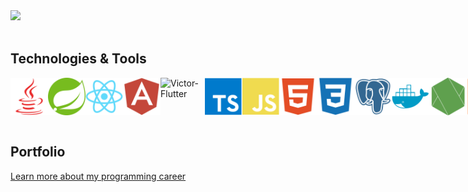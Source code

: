 <div>
  <img height="180em" src="https://github-readme-stats.vercel.app/api/top-langs/?username=VictorBratfisch&layout=compact&langs_count=6&theme=blueberry"/>
</div>
<br>

## Technologies & Tools
<div style="display: flex; gap: 10;">
  <img align="center" alt="Victor-JAVA" height="60" width="70" src="https://raw.githubusercontent.com/devicons/devicon/master/icons/java/java-plain.svg">
  <img align="center" alt="Victor-Spring" height="60" width="70" src="https://raw.githubusercontent.com/devicons/devicon/master/icons/spring/spring-original.svg">
  <img align="center" alt="Victor-React" height="60" width="70" src="https://raw.githubusercontent.com/devicons/devicon/master/icons/react/react-original.svg">
  <img align="center" alt="Victor-Angular" height="60" width="70" src="https://raw.githubusercontent.com/devicons/devicon/master/icons/angularjs/angularjs-plain.svg">
  <img align="center" alt="Victor-Flutter" height="60" width="70"  src="https://cdn.jsdelivr.net/gh/devicons/devicon/icons/flutter/flutter-plain.svg">
  <img align="center" alt="Victor-Ts" height="60" width="70" src="https://raw.githubusercontent.com/devicons/devicon/master/icons/typescript/typescript-plain.svg">
  <img align="center" alt="Victor-Js" height="60" width="70" src="https://raw.githubusercontent.com/devicons/devicon/master/icons/javascript/javascript-plain.svg">
  <img align="center" alt="Victor-HTML" height="60" width="70" src="https://raw.githubusercontent.com/devicons/devicon/master/icons/html5/html5-plain.svg">
  <img align="center" alt="Victor-CSS" height="60" width="70" src="https://raw.githubusercontent.com/devicons/devicon/master/icons/css3/css3-plain.svg">
  <img align="center" alt="Victor-PostgreSQL" height="60" width="70" src="https://raw.githubusercontent.com/devicons/devicon/master/icons/postgresql/postgresql-plain.svg">
  <img align="center" alt="Victor-Docker" height="60" width="70" src="https://raw.githubusercontent.com/devicons/devicon/master/icons/docker/docker-plain.svg">
  <img align="center" alt="Victor-NODE" height="60" width="70" src="https://raw.githubusercontent.com/devicons/devicon/master/icons/nodejs/nodejs-plain.svg">
  <img align="center" alt="Victor-RabbitMQ" height="60" width="70" src="https://raw.githubusercontent.com/devicons/devicon/master/icons/rabbitmq/rabbitmq-original.svg">
  
</div>

<br>

## Portfolio
<div>
  <a href="https://portfolio-three-rho-91.vercel.app/" target="_blank">Learn more about my programming career</a>
</div>
